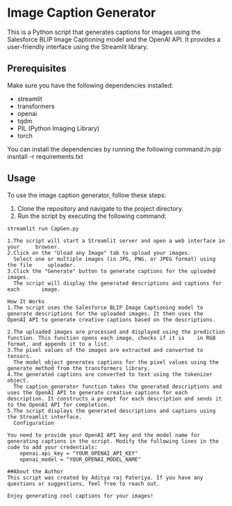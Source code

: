 # Image Caption Generator

This is a Python script that generates captions for images using the Salesforce BLIP Image Captioning model and the OpenAI API. It provides a user-friendly interface using the Streamlit library.

## Prerequisites

Make sure you have the following dependencies installed:

- streamlit
- transformers
- openai
- tqdm
- PIL (Python Imaging Library)
- torch

You can install the dependencies by running the following command:/n
pip insntall -r requirements.txt

## Usage

To use the image caption generator, follow these steps:

1. Clone the repository and navigate to the project directory.
2. Run the script by executing the following command:

```shell
streamlit run CapGen.py

1.The script will start a Streamlit server and open a web interface in your     browser.
2.Click on the "Uload any Image" tab to upload your images.
  Select one or multiple images (in JPG, PNG, or JPEG format) using the file     uploader.
3.Click the "Generate" button to generate captions for the uploaded images.
  The script will display the generated descriptions and captions for each       image.

How It Works
1.The script uses the Salesforce BLIP Image Captioning model to generate descriptions for the uploaded images. It then uses the     OpenAI API to generate creative captions based on the descriptions.

2.The uploaded images are processed and displayed using the prediction function. This function opens each image, checks if it is    in RGB format, and appends it to a list.
3.The pixel values of the images are extracted and converted to tensors.
  The model object generates captions for the pixel values using the generate method from the transformers library.
4.The generated captions are converted to text using the tokenizer object.
  The caption_generator function takes the generated descriptions and uses the OpenAI API to generate creative captions for each    description. It constructs a prompt for each description and sends it to the OpenAI API for completion.
5.The script displays the generated descriptions and captions using the Streamlit interface.
  Configuration
  
You need to provide your OpenAI API key and the model name for generating captions in the script. Modify the following lines in the code to add your credentials:
    openai.api_key = "YOUR_OPENAI_API_KEY"
    openai_model = "YOUR_OPENAI_MODEL_NAME"

##About the Author
This script was created by Aditya raj Pateriya. If you have any questions or suggestions, feel free to reach out.

Enjoy generating cool captions for your images!
  

